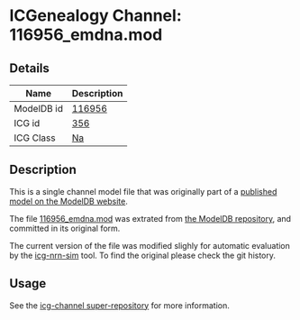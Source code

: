 # ICGenealogy Channel: 116956\_emdna.mod

## Details

Name | Description
---- | -----------
ModelDB id | [116956](http://senselab.med.yale.edu/ModelDB/ShowModel.cshtml?model=116956)
ICG id | [356](http://icg.neurotheory.ox.ac.uk/channels/2/356)
ICG Class | [Na](http://icg.neurotheory.ox.ac.uk/channels/2)

## Description

This is a single channel model file that was originally part of a [published model on the ModelDB website](http://senselab.med.yale.edu/ModelDB/ShowModel.cshtml?model=116956).


The file [116956\_emdna.mod](116956_emdna.mod) was extrated from [the ModelDB repository](http://senselab.med.yale.edu/ModelDB/ShowModel.cshtml?model=116956), and committed in its original form.

The current version of the file was modified slighly for automatic evaluation by the [icg-nrn-sim](https://github.com/icgenealogy/icg-nrn-sim) tool. To find the original please check the git history.


## Usage

See the [icg-channel super-repository](https://github.com/icgenealogy/icg-channels) for more information.